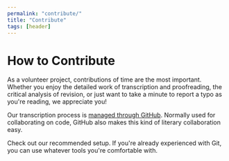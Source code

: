 ```yaml
---
permalink: "contribute/"
title: "Contribute"
tags: [header]
---
```


# How to Contribute

As a volunteer project, contributions of time are the most important. Whether you enjoy the detailed work of transcription and proofreading, the critical analysis of revision, or just want to take a minute to report a typo as you're reading, we appreciate you!

Our transcription process is [managed through GitHub](https://github.com/kingsquill/). Normally used for collaborating on code, GitHub also makes this kind of literary collaboration easy.

Check out our recommended setup. If you're already experienced with Git, you can use whatever tools you're comfortable with.
